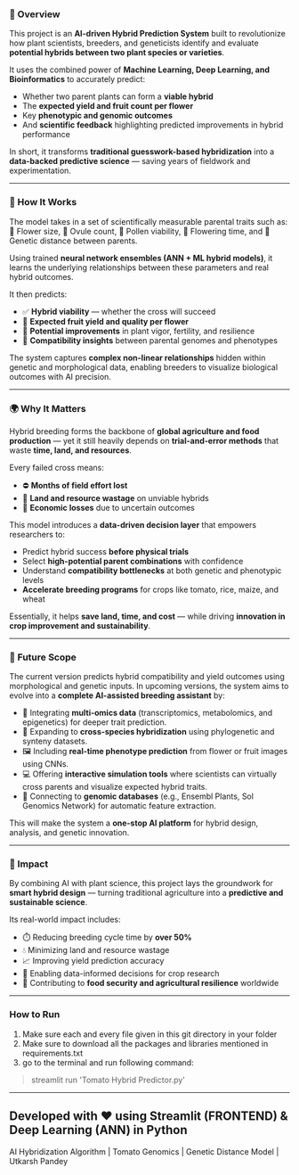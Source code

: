 ### 🔬 Overview  
This project is an **AI-driven Hybrid Prediction System** built to revolutionize how plant scientists, breeders, and geneticists identify and evaluate **potential hybrids between two plant species or varieties**.

It uses the combined power of **Machine Learning, Deep Learning, and Bioinformatics** to accurately predict:
- Whether two parent plants can form a **viable hybrid**
- The **expected yield and fruit count per flower**
- Key **phenotypic and genomic outcomes**
- And **scientific feedback** highlighting predicted improvements in hybrid performance

In short, it transforms **traditional guesswork-based hybridization** into a **data-backed predictive science** — saving years of fieldwork and experimentation.

---

### 🌾 How It Works  
The model takes in a set of scientifically measurable parental traits such as:
🌸 Flower size, 🌿 Ovule count, 🌼 Pollen viability, 🌺 Flowering time, and 🧬 Genetic distance between parents.

Using trained **neural network ensembles (ANN + ML hybrid models)**, it learns the underlying relationships between these parameters and real hybrid outcomes.

It then predicts:
- ✅ **Hybrid viability** — whether the cross will succeed
- 🍅 **Expected fruit yield and quality per flower**
- 🌱 **Potential improvements** in plant vigor, fertility, and resilience
- 🧬 **Compatibility insights** between parental genomes and phenotypes

The system captures **complex non-linear relationships** hidden within genetic and morphological data, enabling breeders to visualize biological outcomes with AI precision.

---

### 🌍 Why It Matters  
Hybrid breeding forms the backbone of **global agriculture and food production** — yet it still heavily depends on **trial-and-error methods** that waste **time, land, and resources**.

Every failed cross means:
- ⛔ **Months of field effort lost**
- 🌾 **Land and resource wastage** on unviable hybrids
- 💸 **Economic losses** due to uncertain outcomes

This model introduces a **data-driven decision layer** that empowers researchers to:
- Predict hybrid success **before physical trials**
- Select **high-potential parent combinations** with confidence
- Understand **compatibility bottlenecks** at both genetic and phenotypic levels
- **Accelerate breeding programs** for crops like tomato, rice, maize, and wheat

Essentially, it helps **save land, time, and cost** — while driving **innovation in crop improvement and sustainability**.

---

### 🚀 Future Scope  
The current version predicts hybrid compatibility and yield outcomes using morphological and genetic inputs.
In upcoming versions, the system aims to evolve into a **complete AI-assisted breeding assistant** by:
- 🔬 Integrating **multi-omics data** (transcriptomics, metabolomics, and epigenetics) for deeper trait prediction.
- 🌿 Expanding to **cross-species hybridization** using phylogenetic and synteny datasets.
- 🖼️ Including **real-time phenotype prediction** from flower or fruit images using CNNs.
- 💻 Offering **interactive simulation tools** where scientists can virtually cross parents and visualize expected hybrid traits.
- 🔗 Connecting to **genomic databases** (e.g., Ensembl Plants, Sol Genomics Network) for automatic feature extraction.

This will make the system a **one-stop AI platform** for hybrid design, analysis, and genetic innovation.

---

### 🌟 Impact  
By combining AI with plant science, this project lays the groundwork for **smart hybrid design** — turning traditional agriculture into a **predictive and sustainable science**.

Its real-world impact includes:
- ⏱️ Reducing breeding cycle time by **over 50%**
- 💧 Minimizing land and resource wastage
- 📈 Improving yield prediction accuracy
- 🧠 Enabling data-informed decisions for crop research
- 🍅 Contributing to **food security and agricultural resilience** worldwide

---

### How to Run
1. Make sure each and every file given in this git directory in your folder
2. Make sure to download all the packages and libraries mentioned in requirements.txt
3. go to the terminal and run following command:

>streamlit run 'Tomato Hybrid Predictor.py'

---
Developed with ❤️ using Streamlit (FRONTEND) & Deep Learning (ANN) in Python
---
AI Hybridization Algorithm | Tomato Genomics | Genetic Distance Model | Utkarsh Pandey
